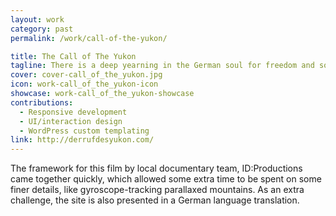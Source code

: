 ```yaml
---
layout: work
category: past
permalink: /work/call-of-the-yukon/

title: The Call of The Yukon
tagline: There is a deep yearning in the German soul for freedom and solitude in the endless spaces of wilderness.
cover: cover-call_of_the_yukon.jpg
icon: work-call_of_the_yukon-icon
showcase: work-call_of_the_yukon-showcase
contributions:
  - Responsive development
  - UI/interaction design
  - WordPress custom templating
link: http://derrufdesyukon.com/
---
```


The framework for this film by local documentary team, ID:Productions came together quickly, which allowed some extra time to be spent on some finer details, like gyroscope-tracking parallaxed mountains. As an extra challenge, the site is also presented in a German language translation.
